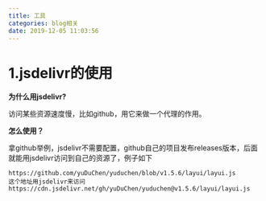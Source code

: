 ```yaml
---
title: 工具
categories: blog相关
date: 2019-12-05 11:03:56
---
```

# 1.jsdelivr的使用

**为什么用jsdelivr?**

访问某些资源速度慢，比如github，用它来做一个代理的作用。

**怎么使用？**

拿github举例，jsdelivr不需要配置，github自己的项目发布releases版本，后面就能用jsdelivr访问到自己的资源了，例子如下

```
https://github.com/yuDuChen/yuduchen/blob/v1.5.6/layui/layui.js  
这个地址用jsdelivr来访问 https://cdn.jsdelivr.net/gh/yuDuChen/yuduchen@v1.5.6/layui/layui.js  
```


